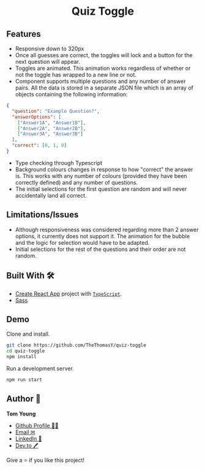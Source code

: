 <h1 align="center">Quiz Toggle</h1>

## Features

- Responsive down to 320px
- Once all guesses are correct, the toggles will lock and a button for the next question will appear.
- Toggles are animated. This animation works regardless of whether or not the toggle has wrapped to a new line or not.
- Component supports multiple questions and any number of answer pairs. All the data is stored in a separate JSON file which is an array of objects containing the following information:

```json
{
  "question": "Example Question?",
  "answerOptions": [
    ["Answer1A", "Answer1B"],
    ["Answer2A", "Answer2B"],
    ["Answer3A", "Answer3B"]
  ],
  "correct": [0, 1, 0]
}
```

- Type checking through Typescript
- Background colours changes in response to how "correct" the answer is. This works with any number of colours (provided they have been correctly defined) and any number of questions.
- The initial selections for the first question are random and will never accidentally land all correct.

## Limitations/Issues

- Although responsiveness was considered regarding more than 2 answer options, it currently does not support it. The animation for the bubble and the logic for selection would have to be adapted.
- Initial selections for the rest of the questions and their order are not random.

## Built With 🛠

- [Create React App](https://create-react-app.dev/) project with [`TypeScript`](https://create-react-app.dev/docs/adding-typescript/).
- [Sass](https://sass-lang.com/)

## Demo

Clone and install.

```bash
git clone https://github.com/TheThomasY/quiz-toggle
cd quiz-toggle
npm install
```

Run a development server.

```bash
npm run start
```

## Author 🧑

**Tom Young**

- [Github Profile 👨‍💻](https://github.com/TheThomasY)
- [Email ✉](mailto:tomyoungdev@gmail.com?subject=Hi 'Hi!')
- [LinkedIn 💼](https://www.linkedin.com/in/tom-young5555/)
- [Dev.to 🖊](https://dev.to/thetomy)

Give a ⭐️ if you like this project!
